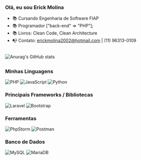 ### Olá, eu sou Erick Molina
- 📚 Cursando Engenharia de Software FIAP
- 📚 Programador ["back-end" => "PHP"];
- 📚 Livros: Clean Code, Clean Architecture
- 📭 Contato: erickmolina2002@hotmail.com | (11) 96313-0109
##
![Anurag's GitHub stats](https://github-readme-stats.vercel.app/api?username=erickmolina2002&show_icons=true&theme=radical) 
##
### Minhas Linguagens
![PHP](https://img.shields.io/badge/php-%23777BB4.svg?style=for-the-badge&logo=php&logoColor=white) ![JavaScript](https://img.shields.io/badge/javascript-%23323330.svg?style=for-the-badge&logo=javascript&logoColor=%23F7DF1E) ![Python](https://img.shields.io/badge/python-3670A0?style=for-the-badge&logo=python&logoColor=ffdd54)

### Principais Frameworks / Bibliotecas
![Laravel](https://img.shields.io/badge/laravel-%23FF2D20.svg?style=for-the-badge&logo=laravel&logoColor=white) ![Bootstrap](https://img.shields.io/badge/bootstrap-%238511FA.svg?style=for-the-badge&logo=bootstrap&logoColor=white)

### Ferramentas
![PhpStorm](https://img.shields.io/badge/phpstorm-143?style=for-the-badge&logo=phpstorm&logoColor=black&color=black&labelColor=darkorchid)  ![Postman](https://img.shields.io/badge/Postman-FF6C37?style=for-the-badge&logo=postman&logoColor=white)

### Banco de Dados
![MySQL](https://img.shields.io/badge/mysql-%2300f.svg?style=for-the-badge&logo=mysql&logoColor=white) 	![MariaDB](https://img.shields.io/badge/MariaDB-003545?style=for-the-badge&logo=mariadb&logoColor=white)
